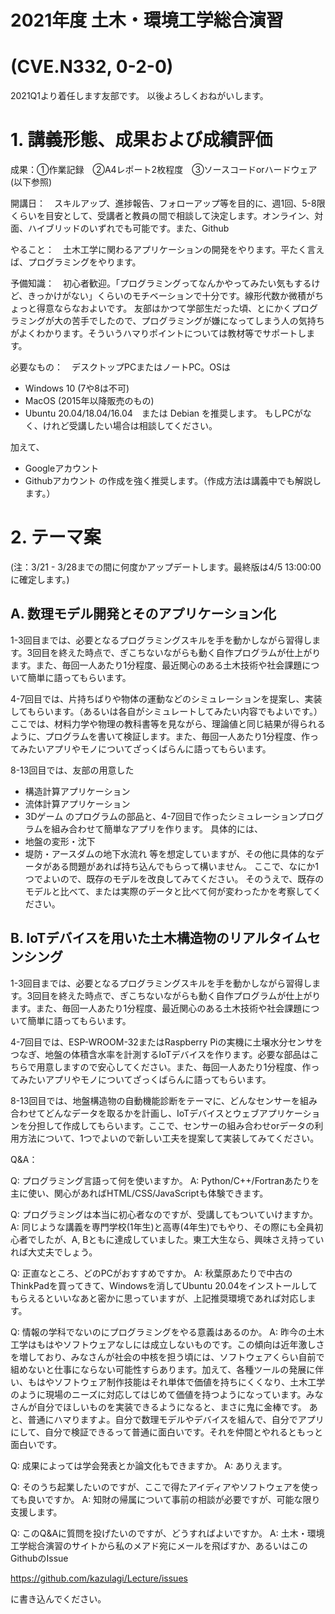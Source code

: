 # 2021年度 土木・環境工学総合演習 
# (CVE.N332, 0-2-0)

2021Q1より着任します友部です。
以後よろしくおねがいします。

# 1. 講義形態、成果および成績評価

成果：①作業記録　②A4レポート2枚程度　③ソースコードorハードウェア(以下参照)

開講日：　スキルアップ、進捗報告、フォローアップ等を目的に、週1回、5-8限くらいを目安として、受講者と教員の間で相談して決定します。オンライン、対面、ハイブリッドのいずれでも可能です。また、Github

やること：　土木工学に関わるアプリケーションの開発をやります。平たく言えば、プログラミングをやります。

予備知識：　初心者歓迎。「プログラミングってなんかやってみたい気もするけど、きっかけがない」くらいのモチベーションで十分です。線形代数か微積がちょっと得意ならなおよいです。
友部はかつて学部生だった頃、とにかくプログラミングが大の苦手でしたので、プログラミングが嫌になってしまう人の気持ちがよくわかります。そういうハマりポイントについては教材等でサポートします。


必要なもの：　デスクトップPCまたはノートPC。OSは
- Windows 10 (7や8は不可)
- MacOS (2015年以降販売のもの)
- Ubuntu 20.04/18.04/16.04　または Debian
を推奨します。
もしPCがなく、けれど受講したい場合は相談してください。

加えて、
- Googleアカウント
- Githubアカウント
の作成を強く推奨します。（作成方法は講義中でも解説します。）


# 2. テーマ案
(注：3/21 - 3/28までの間に何度かアップデートします。最終版は4/5 13:00:00に確定します。)

## A. 数理モデル開発とそのアプリケーション化

1-3回目までは、必要となるプログラミングスキルを手を動かしながら習得します。3回目を終えた時点で、ぎこちないながらも動く自作プログラムが仕上がります。また、毎回一人あたり1分程度、最近関心のある土木技術や社会課題について簡単に語ってもらいます。

4-7回目では、片持ちばりや物体の運動などのシミュレーションを提案し、実装してもらいます。（あるいは各自がシミュレートしてみたい内容でもよいです。）
ここでは、材料力学や物理の教科書等を見ながら、理論値と同じ結果が得られるように、プログラムを書いて検証します。また、毎回一人あたり1分程度、作ってみたいアプリやモノについてざっくばらんに語ってもらいます。

8-13回目では、友部の用意した
- 構造計算アプリケーション
- 流体計算アプリケーション
- 3Dゲーム
のプログラムの部品と、4-7回目で作ったシミュレーションプログラムを組み合わせて簡単なアプリを作ります。
具体的には、
- 地盤の変形・沈下
- 堤防・アースダムの地下水流れ
等を想定していますが、その他に具体的なデータがある問題があれば持ち込んでもらって構いません。
ここで、なにか1つでよいので、既存のモデルを改良してみてください。
そのうえで、既存のモデルと比べて、または実際のデータと比べて何が変わったかを考察してください。


## B. IoTデバイスを用いた土木構造物のリアルタイムセンシング

1-3回目までは、必要となるプログラミングスキルを手を動かしながら習得します。3回目を終えた時点で、ぎこちないながらも動く自作プログラムが仕上がります。また、毎回一人あたり1分程度、最近関心のある土木技術や社会課題について簡単に語ってもらいます。

4-7回目では、ESP-WROOM-32またはRaspberry Piの実機に土壌水分センサをつなぎ、地盤の体積含水率を計測するIoTデバイスを作ります。必要な部品はこちらで用意しますので安心してください。また、毎回一人あたり1分程度、作ってみたいアプリやモノについてざっくばらんに語ってもらいます。

8-13回目では、地盤構造物の自動機能診断をテーマに、どんなセンサーを組み合わせてどんなデータを取るかを計画し、IoTデバイスとウェブアプリケーションを分担して作成してもらいます。ここで、センサーの組み合わせorデータの利用方法について、1つでよいので新しい工夫を提案して実装してみてください。


Q&A：

Q: プログラミング言語って何を使いますか。
A: Python/C++/Fortranあたりを主に使い、関心があればHTML/CSS/JavaScriptも体験できます。

Q: プログラミングは本当に初心者なのですが、受講してもついていけますか。
A: 同じような講義を専門学校(1年生)と高専(4年生)でもやり、その際にも全員初心者でしたが、A, Bともに達成していました。東工大生なら、興味さえ持っていれば大丈夫でしょう。

Q: 正直なところ、どのPCがおすすめですか。
A: 秋葉原あたりで中古のThinkPadを買ってきて、Windowsを消してUbuntu 20.04をインストールしてもらえるといいなあと密かに思っていますが、上記推奨環境であれば対応します。

Q: 情報の学科でないのにプログラミングをやる意義はあるのか。
A: 昨今の土木工学はもはやソフトウェアなしには成立しないものです。この傾向は近年激しさを増しており、みなさんが社会の中核を担う頃には、ソフトウェアくらい自前で組めないと仕事にならない可能性すらあります。加えて、各種ツールの発展に伴い、もはやソフトウェア制作技能はそれ単体で価値を持ちにくくなり、土木工学のように現場のニーズに対応してはじめて価値を持つようになっています。みなさんが自分でほしいものを実装できるようになると、まさに鬼に金棒です。
あと、普通にハマりますよ。自分で数理モデルやデバイスを組んで、自分でアプリにして、自分で検証できるって普通に面白いです。それを仲間とやれるともっと面白いです。

Q: 成果によっては学会発表とか論文化もできますか。
A: ありえます。

Q: そのうち起業したいのですが、ここで得たアイディアやソフトウェアを使っても良いですか。
A: 知財の帰属について事前の相談が必要ですが、可能な限り支援します。

Q: このQ&Aに質問を投げたいのですが、どうすればよいですか。
A: 土木・環境工学総合演習のサイトから私のメアド宛にメールを飛ばすか、あるいはこのGithubのIssue

https://github.com/kazulagi/Lecture/issues

に書き込んでください。







